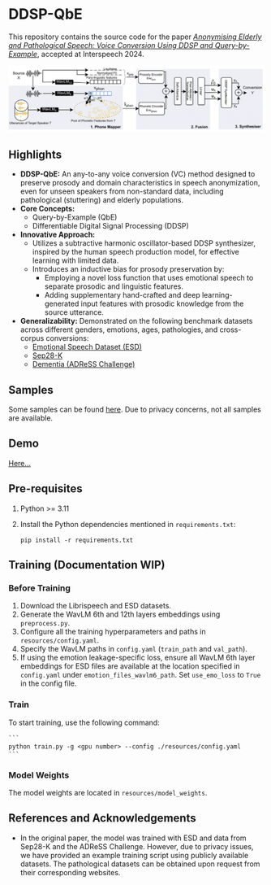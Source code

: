 # DDSP-QbE

This repository contains the source code for the paper *[Anonymising Elderly and Pathological Speech: Voice Conversion Using DDSP and Query-by-Example](https://www.researchgate.net/publication/381469769_Anonymising_Elderly_and_Pathological_Speech_Voice_Conversion_Using_DDSP_and_Query-by-Example)*, accepted at Interspeech 2024.

![Concept of our method. For details, refer to our paper at .....](ddsp-qbe.png)

## Highlights

- **DDSP-QbE:** An any-to-any voice conversion (VC) method designed to preserve prosody and domain characteristics in speech anonymization, even for unseen speakers from non-standard data, including pathological (stuttering) and elderly populations.
- **Core Concepts:**
  - Query-by-Example (QbE)
  - Differentiable Digital Signal Processing (DDSP)
- **Innovative Approach:**
  - Utilizes a subtractive harmonic oscillator-based DDSP synthesizer, inspired by the human speech production model, for effective learning with limited data.
  - Introduces an inductive bias for prosody preservation by:
    - Employing a novel loss function that uses emotional speech to separate prosodic and linguistic features.
    - Adding supplementary hand-crafted and deep learning-generated input features with prosodic knowledge from the source utterance.
- **Generalizability:** Demonstrated on the following benchmark datasets across different genders, emotions, ages, pathologies, and cross-corpus conversions:
  - [Emotional Speech Dataset (ESD)](https://hltsingapore.github.io/ESD/)
  - [Sep28-K](https://machinelearning.apple.com/research/stuttering-event-detection)
  - [Dementia (ADReSS Challenge)](https://luzs.gitlab.io/adress/)

## Samples

Some samples can be found [here](https://github.com/suhitaghosh10/ddsp-qbe/tree/main/samples). Due to privacy concerns, not all samples are available.

## Demo

[Here...](https://github.com/suhitaghosh10/ddsp-qbe/blob/main/ddsp-qbe.ipynb)

## Pre-requisites

1. Python >= 3.11
2. Install the Python dependencies mentioned in `requirements.txt`:

    ```
    pip install -r requirements.txt
    ```

## Training (Documentation WIP)

### Before Training

1. Download the Librispeech and ESD datasets.
2. Generate the WavLM 6th and 12th layers embeddings using `preprocess.py`.
3. Configure all the training hyperparameters and paths in `resources/config.yaml`.
4. Specify the WavLM paths in `config.yaml` (`train_path` and `val_path`).
5. If using the emotion leakage-specific loss, ensure all WavLM 6th layer embeddings for ESD files are available at the location specified in `config.yaml` under `emotion_files_wavlm6_path`. Set `use_emo_loss` to `True` in the config file.

### Train

To start training, use the following command:

    ```
    python train.py -g <gpu number> --config ./resources/config.yaml
    ```

### Model Weights

The model weights are located in `resources/model_weights`.

## References and Acknowledgements

* In the original paper, the model was trained with ESD and data from Sep28-K and the ADReSS Challenge. However, due to privacy issues, we have provided an example training script using publicly available datasets. The pathological datasets can be obtained upon request from their corresponding websites.
